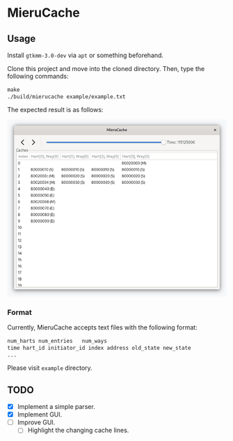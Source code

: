 # MieruCache

## Usage

Install `gtkmm-3.0-dev` via `apt` or something beforehand.

Clone this project and move into the cloned directory.
Then, type the following commands:

```
make
./build/mierucache example/example.txt
```

The expected result is as follows:

![Example screenshot](doc/img/exampe_screenshot.png)

### Format

Currently, MieruCache accepts text files with the following format:

```
num_harts num_entries	num_ways
time hart_id initiator_id index address old_state new_state
...
```

Please visit `example` directory.

## TODO

- [X] Implement a simple parser.
- [X] Implement GUI.
- [ ] Improve GUI.
	- [ ] Highlight the changing cache lines.
